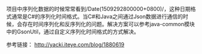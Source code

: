 项目中序列化数据的时候常常看到/Date(1509292800000+0800)/，这种日期格式通常是C#的序列化时间格式。当C#和Java之间通过Json数据进行通信的时候，会存在时间序列化和反序列化的问题。解决方案可以参考java-common模块中的GsonUtil，通过自定义序列化时间格式的方式解决。

参考链接：
http://yacki.iteye.com/blog/1880619